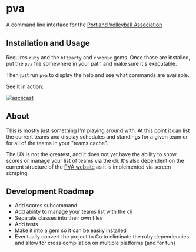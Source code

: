 # pva

A command line interface for the
[Portland Volleyball Association](http://portlandvolleyball.org)

## Installation and Usage

Requires `ruby` and the `httparty` and `chronic` gems. Once those are
installed, put the `pva` file somewhere in your path and make sure it's
executable.

Then just run `pva` to display the help and see what commands are available.

See it in action:

[![asciicast](https://asciinema.org/a/13412.png)](https://asciinema.org/a/13412)

## About

This is mostly just something I'm playing around with. At this point it can
list the current teams and display schedules and standings for a
given team or for all of the teams in your "teams cache".

The UX is not the greatest, and it does not yet have the ability to show
scores or manage your list of teams via the cli. It's also dependent on the
current structure of the [PVA website](http://portlandvolleyball.org) as it
is implemented via screen scraping.

## Development Roadmap

- Add scores subcommand
- Add ability to manage your teams list with the cli
- Separate classes into their own files
- Add tests
- Make it into a gem so it can be easily installed
- Eventually convert the project to Go to eliminate the ruby dependencies and
  allow for cross compilation on multiple platforms (and for fun)
